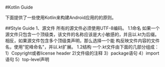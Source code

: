 #Kotlin Guide

下面提供了一些使用Kotlin来构建Android应用的的原则。

##Style Guide
1、源文件
所有的源文件必须使用UTF-8编码。
1.1命名
如果一个源文件只包含一个顶级类，该文件的名称应该是大小敏感的，并且以.kt为后缀。相反，如果源文件包含多个顶级类声明，那么选择一个能
构反映文件内容的文件名，使用"驼峰命名"，并以.kt扩展。
1.2结构
一个.kt文件由下面的几部分组成：
1）Copyright或者license header
2)文件级的注释
3）package语句
4）import语句
5）top-level声明